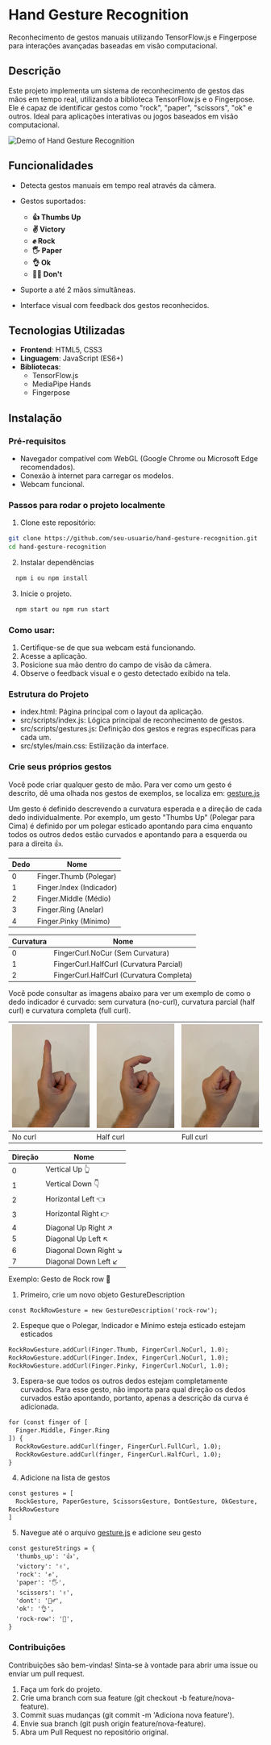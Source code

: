 # **Hand Gesture Recognition**

Reconhecimento de gestos manuais utilizando TensorFlow.js e Fingerpose para interações avançadas baseadas em visão computacional.

## **Descrição**

Este projeto implementa um sistema de reconhecimento de gestos das mãos em tempo real, utilizando a biblioteca TensorFlow.js e o Fingerpose. Ele é capaz de identificar gestos como "rock", "paper", "scissors", "ok" e outros. Ideal para aplicações interativas ou jogos baseados em visão computacional.

![Demo of Hand Gesture Recognition](./assets/finger.gif)

## **Funcionalidades**

- Detecta gestos manuais em tempo real através da câmera.
- Gestos suportados:

  - **👍 Thumbs Up**
  - **✌️ Victory**
  - **✊️ Rock**
  - **🖐 Paper**
  - **👌 Ok**
  - **🙅‍♂️ Don't**

- Suporte a até 2 mãos simultâneas.
- Interface visual com feedback dos gestos reconhecidos.

## **Tecnologias Utilizadas**

- **Frontend**: HTML5, CSS3
- **Linguagem**: JavaScript (ES6+)
- **Bibliotecas**:
  - TensorFlow.js
  - MediaPipe Hands
  - Fingerpose

## **Instalação**

### **Pré-requisitos**

- Navegador compatível com WebGL (Google Chrome ou Microsoft Edge recomendados).
- Conexão à internet para carregar os modelos.
- Webcam funcional.

### **Passos para rodar o projeto localmente**

1. Clone este repositório:

```bash
git clone https://github.com/seu-usuario/hand-gesture-recognition.git
cd hand-gesture-recognition
```

2. Instalar dependências

```bash
  npm i ou npm install
```

3. Inicie o projeto.

```bash
  npm start ou npm run start
```

### **Como usar**:

1. Certifique-se de que sua webcam está funcionando.
2. Acesse a aplicação.
3. Posicione sua mão dentro do campo de visão da câmera.
4. Observe o feedback visual e o gesto detectado exibido na tela.

### **Estrutura do Projeto**

- index.html: Página principal com o layout da aplicação.
- src/scripts/index.js: Lógica principal de reconhecimento de gestos.
- src/scripts/gestures.js: Definição dos gestos e regras específicas para cada um.
- src/styles/main.css: Estilização da interface.

### **Crie seus próprios gestos**

Você pode criar qualquer gesto de mão. Para ver como um gesto é descrito, dê uma olhada nos gestos de exemplos, se localiza em: [gesture.js](src/scripts/gestures.js)

Um gesto é definido descrevendo a curvatura esperada e a direção de cada dedo individualmente. Por exemplo, um gesto "Thumbs Up" (Polegar para Cima) é definido por um polegar esticado apontando para cima enquanto todos os outros dedos estão curvados e apontando para a esquerda ou para a direita 👍.

| Dedo | Nome                     |
| ---- | ------------------------ |
| 0    | Finger.Thumb (Polegar)   |
| 1    | Finger.Index (Indicador) |
| 2    | Finger.Middle (Médio)    |
| 3    | Finger.Ring (Anelar)     |
| 4    | Finger.Pinky (Mínimo)    |

| Curvatura | Nome                                     |
| --------- | ---------------------------------------- |
| 0         | FingerCurl.NoCur (Sem Curvatura)         |
| 1         | FingerCurl.HalfCurl (Curvatura Parcial)  |
| 2         | FingerCurl.HalfCurl (Curvatura Completa) |

Você pode consultar as imagens abaixo para ver um exemplo de como o dedo indicador é curvado: sem curvatura (no-curl), curvatura parcial (half curl) e curvatura completa (full curl).

| ![No Curl](./assets/nocurl.jpg) | ![Half Curl](./assets/halfcurl.jpg) | ![Full Curl](./assets/fullcurl.jpg) |
| ------------------------------- | ----------------------------------- | ----------------------------------- |
| No curl                         | Half curl                           | Full curl                           |

| Direção | Nome                   |
| ------- | ---------------------- |
| 0       | Vertical Up 👆         |
| 1       | Vertical Down 👇       |
| 2       | Horizontal Left 👈     |
| 3       | Horizontal Right 👉    |
| 4       | Diagonal Up Right ↗️   |
| 5       | Diagonal Up Left ↖️    |
| 6       | Diagonal Down Right ↘️ |
| 7       | Diagonal Down Left ↙️  |

Exemplo: Gesto de Rock row 🤘

1. Primeiro, crie um novo objeto GestureDescription

```
const RockRowGesture = new GestureDescription('rock-row');
```

2. Espeque que o Polegar, Indicador e Mínimo esteja esticado estejam esticados

```
RockRowGesture.addCurl(Finger.Thumb, FingerCurl.NoCurl, 1.0);
RockRowGesture.addCurl(Finger.Index, FingerCurl.NoCurl, 1.0);
RockRowGesture.addCurl(Finger.Pinky, FingerCurl.NoCurl, 1.0);
```

3. Espera-se que todos os outros dedos estejam completamente curvados. Para esse gesto, não importa para qual direção os dedos curvados estão apontando, portanto, apenas a descrição da curva é adicionada.

```
for (const finger of [
  Finger.Middle, Finger.Ring
]) {
  RockRowGesture.addCurl(finger, FingerCurl.FullCurl, 1.0);
  RockRowGesture.addCurl(finger, FingerCurl.HalfCurl, 1.0);
}
```

4. Adicione na lista de gestos

```
const gestures = [
  RockGesture, PaperGesture, ScissorsGesture, DontGesture, OkGesture, RockRowGesture
]
```

5. Navegue até o arquivo [gesture.js](src/scripts/index.js) e adicione seu gesto

```
const gestureStrings = {
  'thumbs_up': '👍',
  'victory': '✌️',
  'rock': '✊️',
  'paper': '🖐',
  'scissors': '✌️',
  'dont': '🙅‍♂️',
  'ok': '👌',
  'rock-row': '🤘',
}
```

### **Contribuições**

Contribuições são bem-vindas! Sinta-se à vontade para abrir uma issue ou enviar um pull request.

1. Faça um fork do projeto.
2. Crie uma branch com sua feature (git checkout -b feature/nova-feature).
3. Commit suas mudanças (git commit -m 'Adiciona nova feature').
4. Envie sua branch (git push origin feature/nova-feature).
5. Abra um Pull Request no repositório original.
